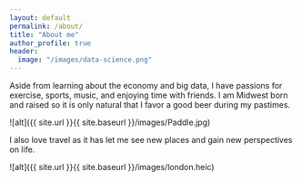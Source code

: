 ```yaml
---
layout: default
permalink: /about/
title: "About me"
author_profile: true
header:
  image: "/images/data-science.png"
---
```





  Aside from learning about the economy and big data, I have passions for exercise, sports, music, and enjoying time with friends. I am Midwest born and raised so it is only natural that I favor a good beer during my pastimes.

![alt]({{ site.url }}{{ site.baseurl }}/images/Paddle.jpg)

I also love travel as it has let me see new places and gain new perspectives on life.

![alt]({{ site.url }}{{ site.baseurl }}/images/london.heic)
